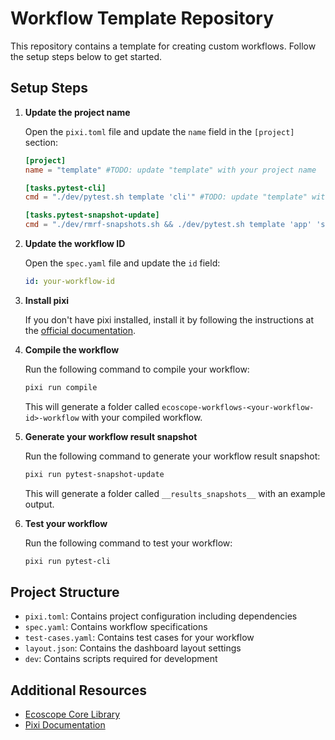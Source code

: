 # Workflow Template Repository

This repository contains a template for creating custom workflows. Follow the setup steps below to get started.

## Setup Steps

1. **Update the project name**
   
   Open the `pixi.toml` file and update the `name` field in the `[project]` section:
   ```toml
   [project]
   name = "template" #TODO: update "template" with your project name

   [tasks.pytest-cli]
   cmd = "./dev/pytest.sh template 'cli'" #TODO: update "template" with your project name

   [tasks.pytest-snapshot-update]
   cmd = "./dev/rmrf-snapshots.sh && ./dev/pytest.sh template 'app' 'sequential' --snapshot-update" #TODO: update "template" with your project name

   ```

2. **Update the workflow ID**
   
   Open the `spec.yaml` file and update the `id` field:
   ```yaml
   id: your-workflow-id
   ```

3. **Install pixi**
   
   If you don't have pixi installed, install it by following the instructions at the [official documentation](https://pixi.sh/latest/).

4. **Compile the workflow**
   
   Run the following command to compile your workflow:
   ```bash
   pixi run compile
   ```
   
   This will generate a folder called `ecoscope-workflows-<your-workflow-id>-workflow` with your compiled workflow.

5. **Generate your workflow result snapshot**
   
   Run the following command to generate your workflow result snapshot:
   ```bash
   pixi run pytest-snapshot-update
   ```

   This will generate a folder called `__results_snapshots__` with an example output.

6. **Test your workflow**
   
   Run the following command to test your workflow:
   ```bash
   pixi run pytest-cli
   ```

## Project Structure

- `pixi.toml`: Contains project configuration including dependencies
- `spec.yaml`: Contains workflow specifications
- `test-cases.yaml`: Contains test cases for your workflow
- `layout.json`: Contains the dashboard layout settings
- `dev`: Contains scripts required for development

## Additional Resources

- [Ecoscope Core Library](https://github.com/wildlife-dynamics/ecoscope)
- [Pixi Documentation](https://pixi.sh/latest/)
